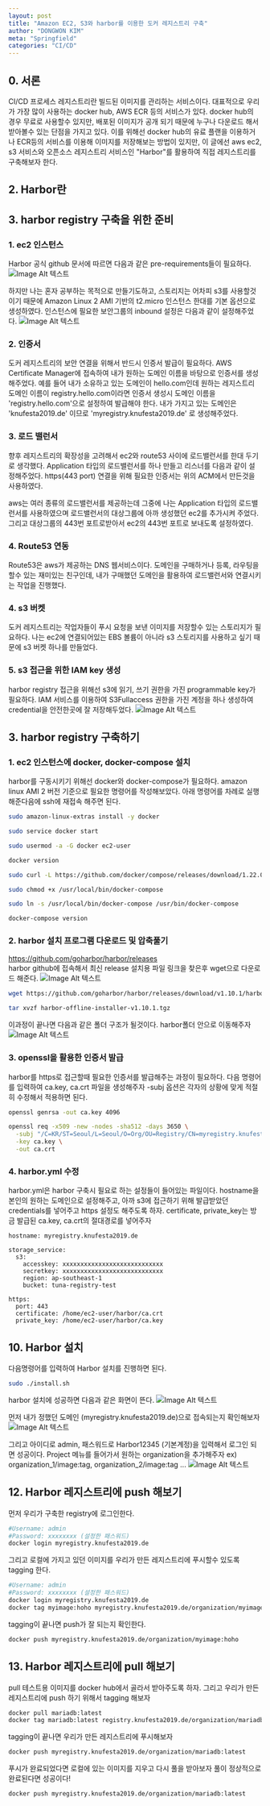 ```yaml
---
layout: post
title: "Amazon EC2, S3와 harbor를 이용한 도커 레지스트리 구축"
author: "DONGWON KIM"
meta: "Springfield"
categories: "CI/CD"
---
```


## 0. 서론 
CI/CD 프로세스
레지스트리란 빌드된 이미지를 관리하는 서비스이다. 대표적으로 우리가 가장 많이 사용하는 docker hub, AWS ECR 등의 서비스가 있다.
docker hub의 경우 무료로 사용할수 있지만, 배포된 이미지가 공개 되기 때문에 누구나 다운로드 해서 받아볼수 있는 단점을 가지고 있다.
이를 위해선 docker hub의 유료 플랜을 이용하거나 ECR등의 서비스를 이용해 이미지를 저장해보는 방법이 있지만, 이 글에선 aws ec2, s3
서비스와 오픈소스 레지스트리 서비스인 "Harbor"를 활용하여 직접 레지스트리를 구축해보자 한다.

## 2. Harbor란

## 3. harbor registry 구축을 위한 준비
### 1. ec2 인스턴스 
Harbor 공식 github 문서에 따르면 다음과 같은 pre-requirements들이 필요하다.
![Image Alt 텍스트](/img/2020/03/11/Private-Registry/requirements.png)

하지만 나는 혼자 공부하는 목적으로 만들기도하고, 스토리지는 어차피 s3를 사용할것이기 때문에 
Amazon Linux 2 AMI 기반의 t2.micro 인스턴스 한대를 기본 옵션으로 생성하였다. 인스턴스에 필요한 보안그룹의 inbound 설정은 다음과 같이 설정해주었다.
![Image Alt 텍스트](/img/2020/03/11/Private-Registry/security_group.png)

### 2. 인증서 
도커 레지스트리의 보안 연결을 위해서 반드시 인증서 발급이 필요하다.
AWS Certificate Manager에 접속하여 내가 원하는 도메인 이름을 바탕으로 인증서를 생성해주었다.
예를 들어 내가 소유하고 있는 도메인이 hello.com인데 원하는 레지스트리 도메인 이름이 registry.hello.com이라면 인증서 생성시 
도메인 이름을 'registry.hello.com'으로 설정하여 발급해야 한다.
내가 가지고 있는 도메인은 'knufesta2019.de' 이므로 'myregistry.knufesta2019.de' 로 생성해주었다.

### 3. 로드 밸런서
향후 레지스트리의 확장성을 고려해서 ec2와 route53 사이에 로드밸런서를 한대 두기로 생각했다.
Application 타입의 로드밸런서를 하나 만들고 리스너를 다음과 같이 설정해주었다.
https(443 port) 연결을 위해 필요한 인증서는 위의 ACM에서 만든것을 사용하였다.

aws는 여러 종류의 로드밸런서를 제공하는데 그중에 나는 Application 타입의 로드밸런서를 사용하였으며
로드밸런서의 대상그룹에 아까 생성했던 ec2를 추가시켜 주었다. 그리고 대상그룹의 443번 포트로받아서 ec2의 443번 포트로 보내도록 설정하였다.

### 4. Route53 연동
Route53은 aws가 제공하는 DNS 웹서비스이다. 도메인을 구매하거나 등록, 라우팅을 할수 있는 재미있는 친구인데,
내가 구매했던 도메인을 활용하여 로드밸런서와 연결시키는 작업을 진행했다.

### 4. s3 버켓 
도커 레지스트리는 작업자들이 푸시 요청을 보낸 이미지를 저장할수 있는 스토리지가 필요하다.
나는 ec2에 연결되어있는 EBS 볼륨이 아니라 s3 스토리지를 사용하고 싶기 때문에 s3 버켓 하나를 만들었다.

### 5. s3 접근을 위한 IAM key 생성
harbor registry 접근을 위해선 s3에 읽기, 쓰기 권한을 가진 programmable key가 필요하다.
IAM 서비스를 이용하여 S3Fullaccess 권한을 가진 계정을 하나 생성하여 credential을 안전한곳에 잘 저장해두었다.
![Image Alt 텍스트](/img/2020/03/11/Private-Registry/iam.png)

## 3. harbor registry 구축하기
### 1. ec2 인스턴스에 docker, docker-compose 설치
harbor를 구동시키기 위해선 docker와 docker-compose가 필요하다.
amazon linux AMI 2 버전 기준으로 필요한 명령어를 작성해보았다.
아래 명령어를 차례로 실행해준다음에 ssh에 재접속 해주면 된다.

```bash
sudo amazon-linux-extras install -y docker

sudo service docker start

sudo usermod -a -G docker ec2-user

docker version

sudo curl -L https://github.com/docker/compose/releases/download/1.22.0/docker-compose-$(uname -s)-$(uname -m) -o /usr/local/bin/docker-compose

sudo chmod +x /usr/local/bin/docker-compose

sudo ln -s /usr/local/bin/docker-compose /usr/bin/docker-compose

docker-compose version
```

### 2. harbor 설치 프로그램 다운로드 및 압축풀기
https://github.com/goharbor/harbor/releases<br/>
harbor github에 접속해서 최신 release 설치용 파일 링크을 찾은후 wget으로 다운로드 해준다.
![Image Alt 텍스트](/img/2020/03/11/Private-Registry/harbor_release.png)

```bash
wget https://github.com/goharbor/harbor/releases/download/v1.10.1/harbor-offline-installer-v1.10.1.tgz

tar xvzf harbor-offline-installer-v1.10.1.tgz
```

이과정이 끝나면 다음과 같은 폴더 구조가 될것이다. harbor폴더 안으로 이동해주자
![Image Alt 텍스트](/img/2020/03/11/Private-Registry/harbor_download.png)

### 3. openssl을 활용한 인증서 발급
harbor를 https로 접근할때 필요한 인증서를 발급해주는 과정이 필요하다.
다음 명령어를 입력하여 ca.key, ca.crt 파일을 생성해주자
-subj 옵션은 각자의 상황에 맞게 적절히 수정해서 적용하면 된다.

```bash
openssl genrsa -out ca.key 4096

openssl req -x509 -new -nodes -sha512 -days 3650 \
  -subj "/C=KR/ST=Seoul/L=Seoul/O=Org/OU=Registry/CN=myregistry.knufesta2019.de" \
  -key ca.key \
  -out ca.crt
```

### 4. harbor.yml 수정
harbor.yml은 harbor 구축시 필요로 하는 설정들이 들어있는 파일이다.
hostname을 본인의 원하는 도메인으로 설정해주고, 아까 s3에 접근하기 위해 발급받았던 credentials를 넣어주고
https 설정도 해주도록 하자. certificate, private_key는 방금 발급된 ca.key, ca.crt의 절대경로를 넣어주자

```
hostname: myregistry.knufesta2019.de

storage_service:
  s3:
    accesskey: xxxxxxxxxxxxxxxxxxxxxxxxxxxx
    secretkey: xxxxxxxxxxxxxxxxxxxxxxxxxxxx
    region: ap-southeast-1
    bucket: tuna-registry-test

https:
  port: 443
  certificate: /home/ec2-user/harbor/ca.crt
  private_key: /home/ec2-user/harbor/ca.key
```

## 10. Harbor 설치
다음명령어를 입력하여 Harbor 설치를 진행하면 된다.
```bash
sudo ./install.sh
```
harbor 설치에 성공하면 다음과 같은 화면이 뜬다.
![Image Alt 텍스트](/img/2020/03/11/Private-Registry/success.png)

먼저 내가 정했던 도메인 (myregistry.knufesta2019.de)으로 접속되는지 확인해보자
![Image Alt 텍스트](/img/2020/03/11/Private-Registry/harbor.png)

그리고 아이디로 admin, 패스워드로 Harbor12345 (기본계정)을 입력해서 로그인 되면 성공이다.
Project 메뉴를 들어가서 원하는 organization을 추가해주자
ex) organization_1/image:tag, organization_2/image:tag ...
![Image Alt 텍스트](/img/2020/03/11/Private-Registry/project.png)



## 12. Harbor 레지스트리에 push 해보기
먼저 우리가 구축한 registry에 로그인한다.
```bash
#Username: admin
#Password: xxxxxxxx (설정한 패스워드)
docker login myregistry.knufesta2019.de
```

그리고 로컬에 가지고 있던 이미지를 우리가 만든 레지스트리에 푸시할수 있도록 tagging 한다.
```bash
#Username: admin
#Password: xxxxxxxx (설정한 패스워드)
docker login myregistry.knufesta2019.de
docker tag myimage:hoho myregistry.knufesta2019.de/organization/myimage:hoho
```

tagging이 끝나면 push가 잘 되는지 확인한다.
```bash
docker push myregistry.knufesta2019.de/organization/myimage:hoho
```

## 13. Harbor 레지스트리에 pull 해보기
pull 테스트용 이미지를 docker hub에서 골라서 받아주도록 하자.
그리고 우리가 만든 레지스트리에 push 하기 위해서 tagging 해보자
```bash
docker pull mariadb:latest
docker tag mariadb:latest registry.knufesta2019.de/organization/mariadb:latest
```

tagging이 끝나면 우리가 만든 레지스트리에 푸시해보자
```bash
docker push myregistry.knufesta2019.de/organization/mariadb:latest
```

푸시가 완료되었다면 로컬에 있는 이미지를 지우고 다시 풀을 받아보자
풀이 정상적으로 완료된다면 성공이다!
```bash
docker push myregistry.knufesta2019.de/organization/mariadb:latest
```
